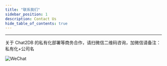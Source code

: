 ```yaml
---
title: "联系我们"
sidebar_position: 1
description: Contact Us
hide_table_of_contents: true
---
```


---

关于 Chat2DB 的私有化部署等商务合作，请扫微信二维码咨询，加微信请备注：私有化+公司名

![WeChat](https://sqlgpt.cn/stastic/img/chat2db_wechat.png)


